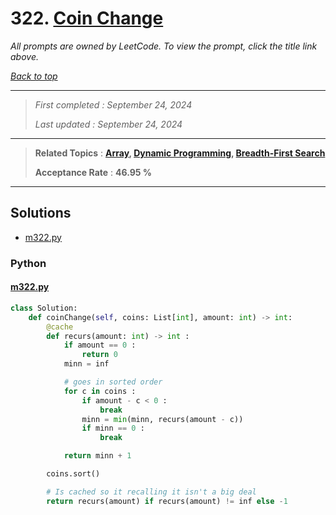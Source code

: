 # 322. [Coin Change](<https://leetcode.com/problems/coin-change>)

*All prompts are owned by LeetCode. To view the prompt, click the title link above.*

*[Back to top](<../README.md>)*

------

> *First completed : September 24, 2024*
>
> *Last updated : September 24, 2024*

------

> **Related Topics** : **[Array](<by_topic/Array.md>), [Dynamic Programming](<by_topic/Dynamic Programming.md>), [Breadth-First Search](<by_topic/Breadth-First Search.md>)**
>
> **Acceptance Rate** : **46.95 %**

------

## Solutions

- [m322.py](<../my-submissions/m322.py>)
### Python
#### [m322.py](<../my-submissions/m322.py>)
```Python
class Solution:
    def coinChange(self, coins: List[int], amount: int) -> int:
        @cache
        def recurs(amount: int) -> int :
            if amount == 0 :
                return 0
            minn = inf

            # goes in sorted order
            for c in coins :
                if amount - c < 0 :
                    break
                minn = min(minn, recurs(amount - c))
                if minn == 0 :
                    break

            return minn + 1

        coins.sort()

        # Is cached so it recalling it isn't a big deal
        return recurs(amount) if recurs(amount) != inf else -1

```

